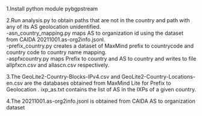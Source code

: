 1.Install python module pybgpstream

2.Run analysis.py to obtain paths that are not in the country and path with any of its AS geolocation unidentified.  
 -asn_country_mapping.py maps AS to organization id using the dataset from CAIDA 20211001.as-org2info.jsonl.   
 -prefix_country.py creates a dataset of MaxMind prefix to countrycode and country code to country name mapping.  
 -aspfxcountry.py maps Prefix to country and AS to country and writes to file allpfxcn.csv and allascn.csv respectively.  
    

3.The GeoLite2-Country-Blocks-IPv4.csv and GeoLite2-Country-Locations-en.csv are the databases obtained from MaxMind Lite for Prefix to Geolocation . ixp_as.txt contains the list of AS in the IXPs of a given country.

4.The 20211001.as-org2info.jsonl is obtained from CAIDA AS to organization dataset


